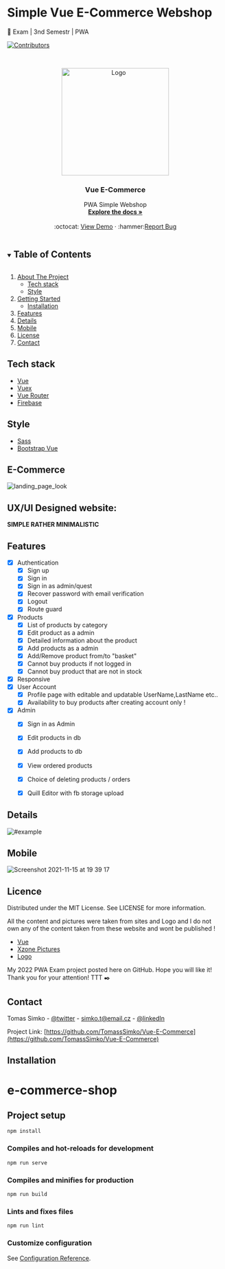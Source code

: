 
<!-- PROJECT SHIELDS -->
<!--
*** I'm using markdown "reference style" links for readability.
*** Reference links are enclosed in brackets [ ] instead of parentheses ( ).
*** See the bottom of this document for the declaration of the reference variables
*** for contributors-url, forks-url, etc. This is an optional, concise syntax you may use.
*** https://www.markdownguide.org/basic-syntax/#reference-style-links
-->
# Simple Vue E-Commerce Webshop
:school_satchel: Exam | 3nd Semestr | PWA 

[![Contributors][contributors-shield]][contributors-url]


<!-- PROJECT LOGO -->
<br />
<p align="center">
  <a href="https://github.com/TomassSimko/Vesterhavsgruppen-Project">
    <img src="https://user-images.githubusercontent.com/72190589/141831540-ad88ff66-6e3b-4e66-8d68-85b8a9809f7c.png" alt="Logo" width="250">
  </a>

  <h3 align="center">Vue E-Commerce </h3>
  

  <p align="center">
    PWA Simple Webshop
    <br />
    <a href="https://github.com/TomassSimko/Vue-E-Commerce"><strong>Explore the docs »</strong></a>
    <br />
    <br />
    :octocat: <a href="https://vue-e-commerce-e01af.web.app/">View Demo</a>
    ·
    :hammer:<a href="https://github.com/TomassSimko/Vue-E-Commerce/issues">Report Bug</a>
    
    
  </p>
</p>




<!-- TABLE OF CONTENTS -->
<details open="open">
  <summary><h2 style="display: inline-block">Table of Contents</h2></summary>
  <ol>
    <li>
      <a href="#">About The Project</a>
      <ul>
        <li><a href="#tech-stack">Tech stack</a></li>
        <li><a href="#style">Style</a></li>
      </ul>
    </li>
    <li>
      <a href="#e-commerce">Getting Started</a>
      <ul>
        <li><a href="#installation">Installation</a></li>
      </ul>
    </li>
    <li><a href="#features">Features</a></li>
    <li><a href="#details">Details</a></li>
    <li><a href="#mobile">Mobile</a></li>
    <li><a href="#licence">License</a></li>
    <li><a href="#contact">Contact</a></li>
  </ol>
</details>


## Tech stack 
* [Vue](https://github.com/vuejs/vue)
* [Vuex](https://github.com/vuejs/vuex)
* [Vue Router](https://github.com/vuejs/vue-router)
* [Firebase](https://firebase.google.com)


## Style

* [Sass](https://github.com/sass/sass)
* [Bootstrap Vue](https://github.com/bootstrap-vue/bootstrap-vue)


<!-- ABOUT THE PROJECT -->
## E-Commerce

![landing_page_look](https://user-images.githubusercontent.com/72190589/141835554-e102d436-fca4-4709-be5c-365e49505ba4.png)

## UX/UI Designed website:
**SIMPLE RATHER MINIMALISTIC**


## Features
- [x] Authentication
  - [x] Sign up
  - [x] Sign in
  - [x] Sign in as admin/quest
  - [x] Recover password with email verification
  - [x] Logout
  - [x] Route guard
- [x] Products
  - [x] List of products by category
  - [x] Edit product as a admin 
  - [x] Detailed information about the product
  - [x] Add products as a admin
  - [x] Add/Remove product from/to "basket"
  - [x] Cannot buy products if not logged in 
  - [x] Cannot buy product that are not in stock
- [x] Responsive
- [x] User Account
  - [x] Profile page with editable and updatable UserName,LastName etc..
  - [x] Availability to buy products after creating account only !
- [x] Admin 
  - [x] Sign in as Admin 
  - [x] Edit products in db
  - [x] Add products to db
  - [x] View ordered products
  - [x] Choice of deleting products / orders
  - [x] Quill Editor with fb storage upload 


<!-- GETTING STARTED -->



## Details 


![#example](https://user-images.githubusercontent.com/72190589/141836083-762c12e2-a9ab-4570-9a63-b85e72be6956.png)

## Mobile 

![Screenshot 2021-11-15 at 19 39 17](https://user-images.githubusercontent.com/72190589/141840569-0c1dfd0a-1021-42eb-be39-56dd92f4cdf2.png)



## Licence 

Distributed under the MIT License. See LICENSE for more information.

All the content and pictures were taken from sites
and Logo and I do not own any of the content taken from these website and wont be published !
* [Vue](https://github.com/vuejs/vue)
* [Xzone Pictures](https://www.xzone.cz/)
* [Logo](https://github.com/vuejs/vue)

My 2022 PWA Exam project posted here on GitHub.
Hope you will like it!
Thank you for your attention!
TTT :black_nib:
## Contact

Tomas Simko - [@twitter](https://twitter.com/TomasSimko_) - simko.t@email.cz - [@linkedIn](https://www.linkedin.com/in/tomas-simko/)

Project Link: [https://github.com/TomassSimko/Vue-E-Commerce](https://github.com/TomassSimko/Vue-E-Commerce)



<!-- MARKDOWN LINKS & IMAGES -->
<!-- https://www.markdownguide.org/basic-syntax/#reference-style-links -->
[contributors-shield]: https://img.shields.io/github/contributors/github_username/repo.svg?style=for-the-badge
[contributors-url]: https://github.com/TomassSimko/Vesterhavsgruppen-Project/graphs/contributors


## Installation

# e-commerce-shop

## Project setup
```
npm install
```

### Compiles and hot-reloads for development
```
npm run serve
```

### Compiles and minifies for production
```
npm run build
```

### Lints and fixes files
```
npm run lint
```

### Customize configuration
See [Configuration Reference](https://cli.vuejs.org/config/).

